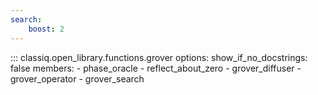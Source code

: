 ```yaml
---
search:
    boost: 2
---
```


<!-- spell-checker: disable -->
<!-- prettier-ignore-start -->
::: classiq.open_library.functions.grover
    options:
        show_if_no_docstrings: false
        members:
            - phase_oracle
            - reflect_about_zero
            - grover_diffuser
            - grover_operator
            - grover_search
<!-- prettier-ignore-end -->
<!-- spell-checker: enable -->
